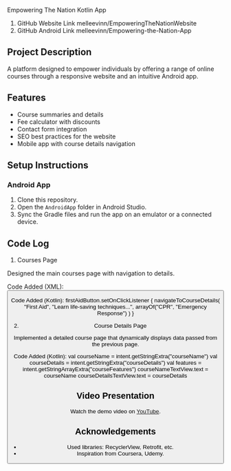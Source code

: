
Empowering The Nation Kotlin App 

1. GitHub Website Link   melleevinn/EmpoweringTheNationWebsite 
2. GitHub Android Link  melleevinn/Empowering-the-Nation-App 

## Project Description
A platform designed to empower individuals by offering a range of online courses through a responsive website and an intuitive Android app.

## Features
- Course summaries and details
- Fee calculator with discounts
- Contact form integration
- SEO best practices for the website
- Mobile app with course details navigation

## Setup Instructions
### Android App
1. Clone this repository.
2. Open the `AndroidApp` folder in Android Studio.
3. Sync the Gradle files and run the app on an emulator or a connected device.

## Code Log

1. Courses Page

Designed the main courses page with navigation to details.

Code Added (XML):
<Button
    android:id="@+id/firstAidButton"
    android:text="First Aid"
    android:layout_width="wrap_content"
    android:layout_height="wrap_content" />
    
Code Added (Kotlin):
firstAidButton.setOnClickListener {
    navigateToCourseDetails(
        "First Aid",
        "Learn life-saving techniques...",
        arrayOf("CPR", "Emergency Response")
    )
}


2. Course Details Page

Implemented a detailed course page that dynamically displays data passed from the previous page.

Code Added (Kotlin):
val courseName = intent.getStringExtra("courseName")
val courseDetails = intent.getStringExtra("courseDetails")
val features = intent.getStringArrayExtra("courseFeatures")
courseNameTextView.text = courseName
courseDetailsTextView.text = courseDetails


## Video Presentation
Watch the demo video on [YouTube](INSERT_VIDEO_LINK_HERE).

## Acknowledgements
- Used libraries: RecyclerView, Retrofit, etc.
- Inspiration from Coursera, Udemy.

